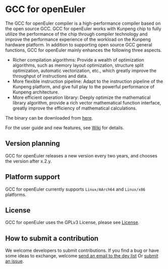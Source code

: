 # GCC for openEuler

The GCC for openEuler compiler is a high-performance compiler based on the open source GCC. GCC for openEuler works with Kunpeng chip to fully utilize the performance of the chip through compiler technology and improve the performance experience of the workload on the Kunpeng hardware platform. In addition to supporting open source GCC general functions, GCC for openEuler mainly enhances the following three aspects.

- Richer compilation algorithms: Provide a wealth of optimization algorithms, such as memory layout optimization, structure split optimization, automatic vectorization, etc., which greatly improve the throughput of instructions and data.
- More flexible instruction pipeline: Adapt to the instruction pipeline of the Kunpeng platform, and give full play to the powerful performance of Kunpeng architecture.
- More efficient operation library: Deeply optimize the mathematical library algorithm, provide a rich vector mathematical function interface, greatly improve the efficiency of mathematical calculations.

The binary can be downloaded from [here](https://www.hikunpeng.com/developer/devkit/compiler/gcc).

For the user guide and new features, see [Wiki](https://support.huaweicloud.com/ug-hgcc-kunpengdevps/kunpenghgcc_06_0001.html) for details.

## Version planning

GCC for openEuler releases a new version every two years, and chooses the version after x.2.y.

## Platform support

GCC for openEuler currently supports `Linux/AArch64` and `Linux/x86` platforms.

## License

GCC for openEuler uses the GPLv3 License, please see [License](https://gitee.com/openeuler/gcc/blob/master/COPYING3).

## How to submit a contribution

We welcome developers to submit contributions. If you find a bug or have some ideas to exchange, welcome [send an email to the dev list](https://www.openeuler.org/zh/community/mailing-list/) Or [submit an issue](https://gitee.com/openeuler/gcc/issues).